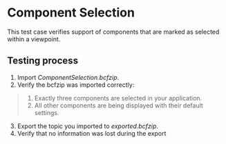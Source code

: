 # Component Selection

This test case verifies support of components that are marked as selected within a viewpoint.

## Testing process

1. Import _ComponentSelection.bcfzip_.
2. Verify the bcfzip was imported correctly:
> 1. Exactly three components are selected in your application.
> 2. All other components are being displayed with their default settings.

3. Export the topic you imported to _exported.bcfzip_.
4. Verify that no information was lost during the export